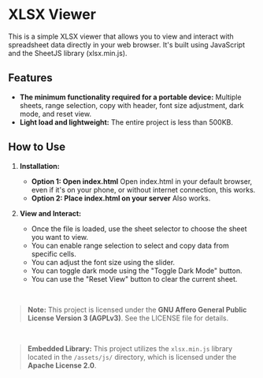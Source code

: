 # XLSX Viewer

This is a simple XLSX viewer that allows you to view and interact with spreadsheet data directly in your web browser. It's built using JavaScript and the SheetJS library (xlsx.min.js).

## Features

* **The minimum functionality required for a portable device:** Multiple sheets, range selection, copy with header, font size adjustment, dark mode, and reset view.
* **Light load and lightweight:** The entire project is less than 500KB.

## How to Use

1. **Installation:**
    * **Option 1: Open index.html**
        Open index.html in your default browser, even if it's on your phone, or without internet connection, this works.
    * **Option 2: Place index.html on your server**
        Also works.
        

2. **View and Interact:**
    * Once the file is loaded, use the sheet selector to choose the sheet you want to view.
    * You can enable range selection to select and copy data from specific cells.
    * You can adjust the font size using the slider.
    * You can toggle dark mode using the "Toggle Dark Mode" button.
    * You can use the "Reset View" button to clear the current sheet.

<br>

> **Note:** This project is licensed under the **GNU Affero General Public License Version 3 (AGPLv3)**. See the LICENSE file for details.

<br>

> **Embedded Library:** This project utilizes the `xlsx.min.js` library located in the `/assets/js/` directory, which is licensed under the **Apache License 2.0**.